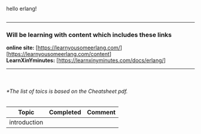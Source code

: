 hello erlang!

```erlang

```

---

### Will be learning with content which includes these links

**online site:** [<https://learnyousomeerlang.com/>] [<https://learnyousomeerlang.com/content>]  
**LearnXinYminutes:** [<https://learnxinyminutes.com/docs/erlang/>]

---

<br/>

###### *The list of toics is based on the Cheatsheet pdf.

|Topic | Completed | Comment|
|---|---|---|
|introduction| | |